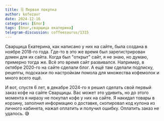 ```yaml
---
title: 🗒 Первая покупка
author: kofezavr
date: 2024-12-16
categories: [Блог]
tags: [блог,сварщица екатерина]
telegram-discussion: coffeesaurus/1315
--- 
```

Сварщица Екатерина, как написано у них на сайте, была создана в ноябре 2018-го года. Где-то в это же время был зарегистрирован домен для их сайта. Когда был "открыт" сайт, я не знаю, но думаю, примерно тогда же. Всё это время сайт развивался. Например, в октябре 2020-го на сайте сделали блог. А ещё там сделали подписку, рецепты, подсказки по настройкам помола для множества кофемолок и много всего ещё. 

И вот, спустя 6 лет, в декабре 2024-го я решил сделать свой первый заказ кофе на сайте Сварщицы. Вас может это удивить, но до этого момента я ниразу не покупал кофе у них на сайте. Я накидал товары в корзину, заполнил информацию о доставке, скопировал код купона из личного кабинета, нажал оплатить и получил ошибку. Оплатить заказ не удалось. 😅